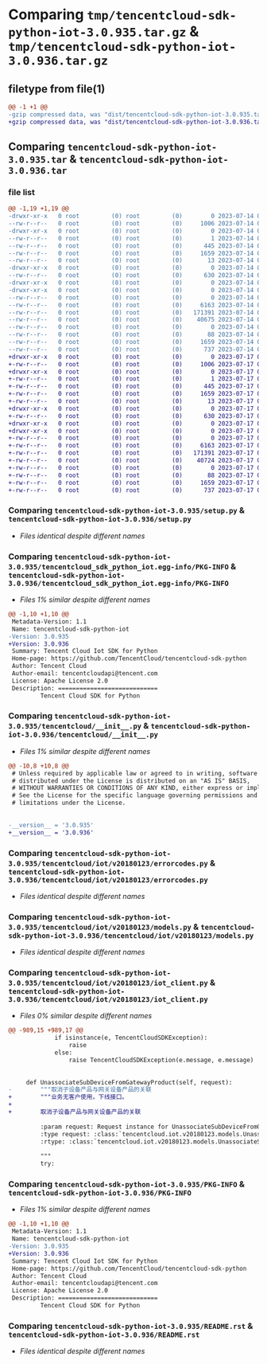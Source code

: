 # Comparing `tmp/tencentcloud-sdk-python-iot-3.0.935.tar.gz` & `tmp/tencentcloud-sdk-python-iot-3.0.936.tar.gz`

## filetype from file(1)

```diff
@@ -1 +1 @@
-gzip compressed data, was "dist/tencentcloud-sdk-python-iot-3.0.935.tar", last modified: Fri Jul 14 00:32:27 2023, max compression
+gzip compressed data, was "dist/tencentcloud-sdk-python-iot-3.0.936.tar", last modified: Mon Jul 17 00:26:48 2023, max compression
```

## Comparing `tencentcloud-sdk-python-iot-3.0.935.tar` & `tencentcloud-sdk-python-iot-3.0.936.tar`

### file list

```diff
@@ -1,19 +1,19 @@
-drwxr-xr-x   0 root         (0) root         (0)        0 2023-07-14 00:32:26.000000 tencentcloud-sdk-python-iot-3.0.935/
--rw-r--r--   0 root         (0) root         (0)     1006 2023-07-14 00:32:26.000000 tencentcloud-sdk-python-iot-3.0.935/setup.py
-drwxr-xr-x   0 root         (0) root         (0)        0 2023-07-14 00:32:26.000000 tencentcloud-sdk-python-iot-3.0.935/tencentcloud_sdk_python_iot.egg-info/
--rw-r--r--   0 root         (0) root         (0)        1 2023-07-14 00:32:26.000000 tencentcloud-sdk-python-iot-3.0.935/tencentcloud_sdk_python_iot.egg-info/dependency_links.txt
--rw-r--r--   0 root         (0) root         (0)      445 2023-07-14 00:32:26.000000 tencentcloud-sdk-python-iot-3.0.935/tencentcloud_sdk_python_iot.egg-info/SOURCES.txt
--rw-r--r--   0 root         (0) root         (0)     1659 2023-07-14 00:32:26.000000 tencentcloud-sdk-python-iot-3.0.935/tencentcloud_sdk_python_iot.egg-info/PKG-INFO
--rw-r--r--   0 root         (0) root         (0)       13 2023-07-14 00:32:26.000000 tencentcloud-sdk-python-iot-3.0.935/tencentcloud_sdk_python_iot.egg-info/top_level.txt
-drwxr-xr-x   0 root         (0) root         (0)        0 2023-07-14 00:32:26.000000 tencentcloud-sdk-python-iot-3.0.935/tencentcloud/
--rw-r--r--   0 root         (0) root         (0)      630 2023-07-14 00:32:26.000000 tencentcloud-sdk-python-iot-3.0.935/tencentcloud/__init__.py
-drwxr-xr-x   0 root         (0) root         (0)        0 2023-07-14 00:32:26.000000 tencentcloud-sdk-python-iot-3.0.935/tencentcloud/iot/
-drwxr-xr-x   0 root         (0) root         (0)        0 2023-07-14 00:32:26.000000 tencentcloud-sdk-python-iot-3.0.935/tencentcloud/iot/v20180123/
--rw-r--r--   0 root         (0) root         (0)        0 2023-07-14 00:32:26.000000 tencentcloud-sdk-python-iot-3.0.935/tencentcloud/iot/v20180123/__init__.py
--rw-r--r--   0 root         (0) root         (0)     6163 2023-07-14 00:32:26.000000 tencentcloud-sdk-python-iot-3.0.935/tencentcloud/iot/v20180123/errorcodes.py
--rw-r--r--   0 root         (0) root         (0)   171391 2023-07-14 00:32:26.000000 tencentcloud-sdk-python-iot-3.0.935/tencentcloud/iot/v20180123/models.py
--rw-r--r--   0 root         (0) root         (0)    40675 2023-07-14 00:32:26.000000 tencentcloud-sdk-python-iot-3.0.935/tencentcloud/iot/v20180123/iot_client.py
--rw-r--r--   0 root         (0) root         (0)        0 2023-07-14 00:32:26.000000 tencentcloud-sdk-python-iot-3.0.935/tencentcloud/iot/__init__.py
--rw-r--r--   0 root         (0) root         (0)       88 2023-07-14 00:32:27.000000 tencentcloud-sdk-python-iot-3.0.935/setup.cfg
--rw-r--r--   0 root         (0) root         (0)     1659 2023-07-14 00:32:26.000000 tencentcloud-sdk-python-iot-3.0.935/PKG-INFO
--rw-r--r--   0 root         (0) root         (0)      737 2023-07-14 00:32:26.000000 tencentcloud-sdk-python-iot-3.0.935/README.rst
+drwxr-xr-x   0 root         (0) root         (0)        0 2023-07-17 00:26:48.000000 tencentcloud-sdk-python-iot-3.0.936/
+-rw-r--r--   0 root         (0) root         (0)     1006 2023-07-17 00:26:48.000000 tencentcloud-sdk-python-iot-3.0.936/setup.py
+drwxr-xr-x   0 root         (0) root         (0)        0 2023-07-17 00:26:48.000000 tencentcloud-sdk-python-iot-3.0.936/tencentcloud_sdk_python_iot.egg-info/
+-rw-r--r--   0 root         (0) root         (0)        1 2023-07-17 00:26:48.000000 tencentcloud-sdk-python-iot-3.0.936/tencentcloud_sdk_python_iot.egg-info/dependency_links.txt
+-rw-r--r--   0 root         (0) root         (0)      445 2023-07-17 00:26:48.000000 tencentcloud-sdk-python-iot-3.0.936/tencentcloud_sdk_python_iot.egg-info/SOURCES.txt
+-rw-r--r--   0 root         (0) root         (0)     1659 2023-07-17 00:26:48.000000 tencentcloud-sdk-python-iot-3.0.936/tencentcloud_sdk_python_iot.egg-info/PKG-INFO
+-rw-r--r--   0 root         (0) root         (0)       13 2023-07-17 00:26:48.000000 tencentcloud-sdk-python-iot-3.0.936/tencentcloud_sdk_python_iot.egg-info/top_level.txt
+drwxr-xr-x   0 root         (0) root         (0)        0 2023-07-17 00:26:48.000000 tencentcloud-sdk-python-iot-3.0.936/tencentcloud/
+-rw-r--r--   0 root         (0) root         (0)      630 2023-07-17 00:26:48.000000 tencentcloud-sdk-python-iot-3.0.936/tencentcloud/__init__.py
+drwxr-xr-x   0 root         (0) root         (0)        0 2023-07-17 00:26:48.000000 tencentcloud-sdk-python-iot-3.0.936/tencentcloud/iot/
+drwxr-xr-x   0 root         (0) root         (0)        0 2023-07-17 00:26:48.000000 tencentcloud-sdk-python-iot-3.0.936/tencentcloud/iot/v20180123/
+-rw-r--r--   0 root         (0) root         (0)        0 2023-07-17 00:26:48.000000 tencentcloud-sdk-python-iot-3.0.936/tencentcloud/iot/v20180123/__init__.py
+-rw-r--r--   0 root         (0) root         (0)     6163 2023-07-17 00:26:48.000000 tencentcloud-sdk-python-iot-3.0.936/tencentcloud/iot/v20180123/errorcodes.py
+-rw-r--r--   0 root         (0) root         (0)   171391 2023-07-17 00:26:48.000000 tencentcloud-sdk-python-iot-3.0.936/tencentcloud/iot/v20180123/models.py
+-rw-r--r--   0 root         (0) root         (0)    40724 2023-07-17 00:26:48.000000 tencentcloud-sdk-python-iot-3.0.936/tencentcloud/iot/v20180123/iot_client.py
+-rw-r--r--   0 root         (0) root         (0)        0 2023-07-17 00:26:48.000000 tencentcloud-sdk-python-iot-3.0.936/tencentcloud/iot/__init__.py
+-rw-r--r--   0 root         (0) root         (0)       88 2023-07-17 00:26:48.000000 tencentcloud-sdk-python-iot-3.0.936/setup.cfg
+-rw-r--r--   0 root         (0) root         (0)     1659 2023-07-17 00:26:48.000000 tencentcloud-sdk-python-iot-3.0.936/PKG-INFO
+-rw-r--r--   0 root         (0) root         (0)      737 2023-07-17 00:26:48.000000 tencentcloud-sdk-python-iot-3.0.936/README.rst
```

### Comparing `tencentcloud-sdk-python-iot-3.0.935/setup.py` & `tencentcloud-sdk-python-iot-3.0.936/setup.py`

 * *Files identical despite different names*

### Comparing `tencentcloud-sdk-python-iot-3.0.935/tencentcloud_sdk_python_iot.egg-info/PKG-INFO` & `tencentcloud-sdk-python-iot-3.0.936/tencentcloud_sdk_python_iot.egg-info/PKG-INFO`

 * *Files 1% similar despite different names*

```diff
@@ -1,10 +1,10 @@
 Metadata-Version: 1.1
 Name: tencentcloud-sdk-python-iot
-Version: 3.0.935
+Version: 3.0.936
 Summary: Tencent Cloud Iot SDK for Python
 Home-page: https://github.com/TencentCloud/tencentcloud-sdk-python
 Author: Tencent Cloud
 Author-email: tencentcloudapi@tencent.com
 License: Apache License 2.0
 Description: ============================
         Tencent Cloud SDK for Python
```

### Comparing `tencentcloud-sdk-python-iot-3.0.935/tencentcloud/__init__.py` & `tencentcloud-sdk-python-iot-3.0.936/tencentcloud/__init__.py`

 * *Files 1% similar despite different names*

```diff
@@ -10,8 +10,8 @@
 # Unless required by applicable law or agreed to in writing, software
 # distributed under the License is distributed on an "AS IS" BASIS,
 # WITHOUT WARRANTIES OR CONDITIONS OF ANY KIND, either express or implied.
 # See the License for the specific language governing permissions and
 # limitations under the License.
 
 
-__version__ = '3.0.935'
+__version__ = '3.0.936'
```

### Comparing `tencentcloud-sdk-python-iot-3.0.935/tencentcloud/iot/v20180123/errorcodes.py` & `tencentcloud-sdk-python-iot-3.0.936/tencentcloud/iot/v20180123/errorcodes.py`

 * *Files identical despite different names*

### Comparing `tencentcloud-sdk-python-iot-3.0.935/tencentcloud/iot/v20180123/models.py` & `tencentcloud-sdk-python-iot-3.0.936/tencentcloud/iot/v20180123/models.py`

 * *Files identical despite different names*

### Comparing `tencentcloud-sdk-python-iot-3.0.935/tencentcloud/iot/v20180123/iot_client.py` & `tencentcloud-sdk-python-iot-3.0.936/tencentcloud/iot/v20180123/iot_client.py`

 * *Files 0% similar despite different names*

```diff
@@ -989,15 +989,17 @@
             if isinstance(e, TencentCloudSDKException):
                 raise
             else:
                 raise TencentCloudSDKException(e.message, e.message)
 
 
     def UnassociateSubDeviceFromGatewayProduct(self, request):
-        """取消子设备产品与网关设备产品的关联
+        """业务无客户使用，下线接口。
+
+        取消子设备产品与网关设备产品的关联
 
         :param request: Request instance for UnassociateSubDeviceFromGatewayProduct.
         :type request: :class:`tencentcloud.iot.v20180123.models.UnassociateSubDeviceFromGatewayProductRequest`
         :rtype: :class:`tencentcloud.iot.v20180123.models.UnassociateSubDeviceFromGatewayProductResponse`
 
         """
         try:
```

### Comparing `tencentcloud-sdk-python-iot-3.0.935/PKG-INFO` & `tencentcloud-sdk-python-iot-3.0.936/PKG-INFO`

 * *Files 1% similar despite different names*

```diff
@@ -1,10 +1,10 @@
 Metadata-Version: 1.1
 Name: tencentcloud-sdk-python-iot
-Version: 3.0.935
+Version: 3.0.936
 Summary: Tencent Cloud Iot SDK for Python
 Home-page: https://github.com/TencentCloud/tencentcloud-sdk-python
 Author: Tencent Cloud
 Author-email: tencentcloudapi@tencent.com
 License: Apache License 2.0
 Description: ============================
         Tencent Cloud SDK for Python
```

### Comparing `tencentcloud-sdk-python-iot-3.0.935/README.rst` & `tencentcloud-sdk-python-iot-3.0.936/README.rst`

 * *Files identical despite different names*

